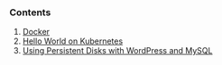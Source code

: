 ### Contents

1. [Docker][1]
2. [Hello World on Kubernetes][2]
3. [Using Persistent Disks with WordPress and MySQL][3]

[1]: 01-Docker-GoogleCloud/
[2]: 02-Hello-Kubernetes-GKE/
[3]: 03-Using-Persistent-Disks-with-WordPress-and-MySQL/